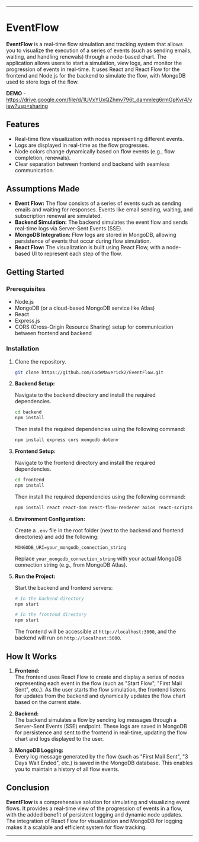 
---

# EventFlow

**EventFlow** is a real-time flow simulation and tracking system that allows you to visualize the execution of a series of events (such as sending emails, waiting, and handling renewals) through a node-based chart. The application allows users to start a simulation, view logs, and monitor the progression of events in real-time. It uses React and React Flow for the frontend and Node.js for the backend to simulate the flow, with MongoDB used to store logs of the flow.

**DEMO** - https://drive.google.com/file/d/1UVxYUxQZhmv796t_dammleg6rmGpKvr4/view?usp=sharing
## Features

- Real-time flow visualization with nodes representing different events.
- Logs are displayed in real-time as the flow progresses.
- Node colors change dynamically based on flow events (e.g., flow completion, renewals).
- Clear separation between frontend and backend with seamless communication.

## Assumptions Made

- **Event Flow:** The flow consists of a series of events such as sending emails and waiting for responses. Events like email sending, waiting, and subscription renewal are simulated.
- **Backend Simulation:** The backend simulates the event flow and sends real-time logs via Server-Sent Events (SSE).
- **MongoDB Integration:** Flow logs are stored in MongoDB, allowing persistence of events that occur during flow simulation.
- **React Flow:** The visualization is built using React Flow, with a node-based UI to represent each step of the flow.

## Getting Started

### Prerequisites

- Node.js
- MongoDB (or a cloud-based MongoDB service like Atlas)
- React
- Express.js
- CORS (Cross-Origin Resource Sharing) setup for communication between frontend and backend




### Installation

1. Clone the repository.

   ```bash
   git clone https://github.com/CodeMaverick2/EventFlow.git
   ```

2. **Backend Setup:**

   Navigate to the backend directory and install the required dependencies.

   ```bash
   cd backend
   npm install
   ```
   Then install the required dependencies using the following command:
   ```bash
   npm install express cors mongodb dotenv
   ```

3. **Frontend Setup:**

   Navigate to the frontend directory and install the required dependencies.

   ```bash
   cd frontend
   npm install
   ```
   Then install the required dependencies using the following command:
   ```bash
   npm install react react-dom react-flow-renderer axios react-scripts
   ```

4. **Environment Configuration:**

   Create a `.env` file in the root folder (next to the backend and frontend directories) and add the following:

   ```
   MONGODB_URI=your_mongodb_connection_string
   ```

   Replace `your_mongodb_connection_string` with your actual MongoDB connection string (e.g., from MongoDB Atlas).

5. **Run the Project:**

   Start the backend and frontend servers:

   ```bash
   # In the backend directory
   npm start

   # In the frontend directory
   npm start
   ```

   The frontend will be accessible at `http://localhost:3000`, and the backend will run on `http://localhost:5000`.

## How It Works

1. **Frontend:**  
   The frontend uses React Flow to create and display a series of nodes representing each event in the flow (such as "Start Flow", "First Mail Sent", etc.). As the user starts the flow simulation, the frontend listens for updates from the backend and dynamically updates the flow chart based on the current state.

2. **Backend:**  
   The backend simulates a flow by sending log messages through a Server-Sent Events (SSE) endpoint. These logs are saved in MongoDB for persistence and sent to the frontend in real-time, updating the flow chart and logs displayed to the user.

3. **MongoDB Logging:**  
   Every log message generated by the flow (such as "First Mail Sent", "3 Days Wait Ended", etc.) is saved in the MongoDB database. This enables you to maintain a history of all flow events.

## Conclusion

**EventFlow** is a comprehensive solution for simulating and visualizing event flows. It provides a real-time view of the progression of events in a flow, with the added benefit of persistent logging and dynamic node updates. The integration of React Flow for visualization and MongoDB for logging makes it a scalable and efficient system for flow tracking.

---
